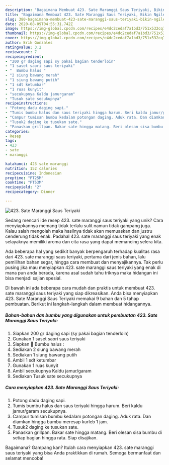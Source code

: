 ```yaml
---
description: "Bagaimana Membuat 423. Sate Maranggi Saus Teriyaki, Bikin Ngiler"
title: "Bagaimana Membuat 423. Sate Maranggi Saus Teriyaki, Bikin Ngiler"
slug: 380-bagaimana-membuat-423-sate-maranggi-saus-teriyaki-bikin-ngiler
date: 2020-08-09T04:55:31.742Z
image: https://img-global.cpcdn.com/recipes/e4dc2cedaf7a1bd3/751x532cq70/423-sate-maranggi-saus-teriyaki-foto-resep-utama.jpg
thumbnail: https://img-global.cpcdn.com/recipes/e4dc2cedaf7a1bd3/751x532cq70/423-sate-maranggi-saus-teriyaki-foto-resep-utama.jpg
cover: https://img-global.cpcdn.com/recipes/e4dc2cedaf7a1bd3/751x532cq70/423-sate-maranggi-saus-teriyaki-foto-resep-utama.jpg
author: Erik Gonzales
ratingvalue: 3.2
reviewcount: 7
recipeingredient:
- "200 gr daging sapi sy pakai bagian tenderloin"
- "1 saset saori saus teriyaki"
- "  Bumbu halus "
- "2 siung bawang merah"
- "1 siung bawang putih"
- "1 sdt ketumbar"
- "1 ruas kunyit"
- "secukupnya Kaldu jamurgaram"
- "Tusuk sate secukupnya"
recipeinstructions:
- "Potong dadu daging sapi."
- "Tumis bumbu halus dan saus teriyaki hingga harum. Beri kaldu jamur/garam secukupnya."
- "Campur tumisan bumbu kedalam potongan daging. Aduk rata. Dan diamkan hingga bumbu meresap kurleb 1 jam."
- "Tusuk2 daging ke tusukan sate."
- "Panaskan grillpan. Bakar sate hingga matang. Beri olesan sisa bumbu di setiap bagian hingga rata. Siap disajikan."
categories:
- Resep
tags:
- 423
- sate
- maranggi

katakunci: 423 sate maranggi 
nutrition: 152 calories
recipecuisine: Indonesian
preptime: "PT25M"
cooktime: "PT53M"
recipeyield: "2"
recipecategory: Dinner

---
```



![423. Sate Maranggi Saus Teriyaki](https://img-global.cpcdn.com/recipes/e4dc2cedaf7a1bd3/751x532cq70/423-sate-maranggi-saus-teriyaki-foto-resep-utama.jpg)

Sedang mencari ide resep 423. sate maranggi saus teriyaki yang unik? Cara menyiapkannya memang tidak terlalu sulit namun tidak gampang juga. Kalau salah mengolah maka hasilnya tidak akan memuaskan dan justru cenderung tidak enak. Padahal 423. sate maranggi saus teriyaki yang enak selayaknya memiliki aroma dan cita rasa yang dapat memancing selera kita.

Ada beberapa hal yang sedikit banyak berpengaruh terhadap kualitas rasa dari 423. sate maranggi saus teriyaki, pertama dari jenis bahan, lalu pemilihan bahan segar, hingga cara membuat dan menyajikannya. Tak perlu pusing jika mau menyiapkan 423. sate maranggi saus teriyaki yang enak di mana pun anda berada, karena asal sudah tahu triknya maka hidangan ini bisa menjadi sajian spesial.




Di bawah ini ada beberapa cara mudah dan praktis untuk membuat 423. sate maranggi saus teriyaki yang siap dikreasikan. Anda bisa menyiapkan 423. Sate Maranggi Saus Teriyaki memakai 9 bahan dan 5 tahap pembuatan. Berikut ini langkah-langkah dalam membuat hidangannya.

<!--inarticleads1-->

##### Bahan-bahan dan bumbu yang digunakan untuk pembuatan 423. Sate Maranggi Saus Teriyaki:

1. Siapkan 200 gr daging sapi (sy pakai bagian tenderloin)
1. Gunakan 1 saset saori saus teriyaki
1. Siapkan  💮 Bumbu halus :
1. Sediakan 2 siung bawang merah
1. Sediakan 1 siung bawang putih
1. Ambil 1 sdt ketumbar
1. Gunakan 1 ruas kunyit
1. Ambil secukupnya Kaldu jamur/garam
1. Sediakan Tusuk sate secukupnya




<!--inarticleads2-->

##### Cara menyiapkan 423. Sate Maranggi Saus Teriyaki:

1. Potong dadu daging sapi.
1. Tumis bumbu halus dan saus teriyaki hingga harum. Beri kaldu jamur/garam secukupnya.
1. Campur tumisan bumbu kedalam potongan daging. Aduk rata. Dan diamkan hingga bumbu meresap kurleb 1 jam.
1. Tusuk2 daging ke tusukan sate.
1. Panaskan grillpan. Bakar sate hingga matang. Beri olesan sisa bumbu di setiap bagian hingga rata. Siap disajikan.




Bagaimana? Gampang kan? Itulah cara menyiapkan 423. sate maranggi saus teriyaki yang bisa Anda praktikkan di rumah. Semoga bermanfaat dan selamat mencoba!
